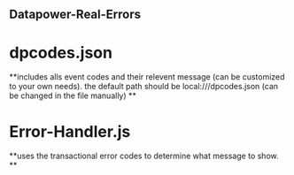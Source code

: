 ## Datapower-Real-Errors
# dpcodes.json
**includes alls event codes and their relevent message (can be customized to your own needs).
the default path should be local:///dpcodes.json (can be changed in the file manually) **

# Error-Handler.js
**uses the transactional error codes to determine what message to show. **
